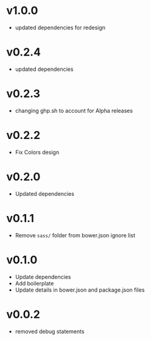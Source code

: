 v1.0.0
==================
* updated dependencies for redesign

v0.2.4
==================
* updated dependencies

v0.2.3
==================
* changing ghp.sh to account for Alpha releases

v0.2.2
==================
* Fix Colors design

v0.2.0
==================
* Updated dependencies

v0.1.1
==================
* Remove `sass/` folder from bower.json ignore list

v0.1.0
==================
* Update dependencies
* Add boilerplate
* Update details in bower.json and package.json files

v0.0.2
==================
* removed debug statements
